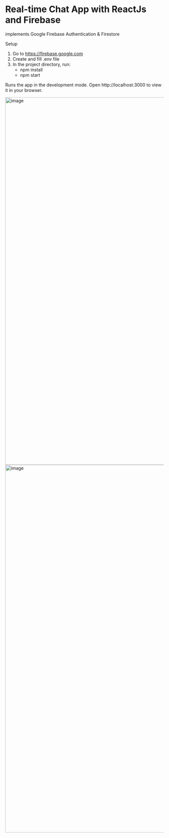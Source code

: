 # Real-time Chat App with ReactJs and Firebase

implements Google Firebase Authentication & Firestore

Setup
1. Go to https://firebase.google.com
2. Create and fill .env file
3. In the project directory, run:
    - npm install
    - npm start
  
Runs the app in the development mode.
Open http://localhost:3000 to view it in your browser.

<img width="1164" alt="image" src="https://user-images.githubusercontent.com/99029880/215333465-ac1e61d6-7936-4f1c-81e0-84585c85225b.png">

<img width="1165" alt="image" src="https://user-images.githubusercontent.com/99029880/215333488-5db8d3f5-1b00-4e5b-8454-a9eb83e0d1b6.png">


